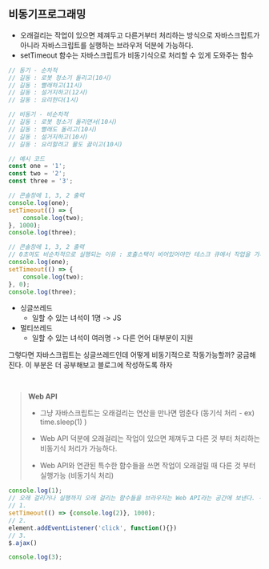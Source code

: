 ## 비동기프로그래밍

- 오래걸리는 작업이 있으면 제껴두고 다른거부터 처리하는 방식으로 자바스크립트가 아니라 자바스크립트를 실행하는 브라우저 덕분에 가능하다.
- setTimeout 함수는 자바스크립트가 비동기식으로 처리할 수 있게 도와주는 함수

```javascript
// 동기 - 순차적
// 길동 : 로봇 청소기 돌리고(10시)
// 길동 : 빨래하고(11시)
// 길동 : 설거지하고(12시)
// 길동 : 요리한다(1시)

// 비동기 - 비순차적
// 길동 : 로봇 청소기 돌리면서(10시)
// 길동 : 빨래도 돌리고(10시)
// 길동 : 설거지하고(10시)
// 길동 : 요리할려고 물도 끓이고(10시)

// 예시 코드
const one = '1';
const two = '2';
const three = '3';

// 콘솔창에 1, 3, 2 출력
console.log(one);
setTimeout(() => {
    console.log(two);
}, 1000);
console.log(three);

// 콘솔창에 1, 3, 2 출력
// 0초여도 비순차적으로 실행되는 이유 : 호출스택이 비어있어야만 테스크 큐에서 작업을 가져오기 때문에 비순차적으로 실행된다.
console.log(one);
setTimeout(() => {
    console.log(two);
}, 0);
console.log(three);
```

- 싱글쓰레드
  - 일할 수 있는 녀석이 1명 -> JS
- 멀티쓰레드
  - 일할 수 있는 녀석이 여러명 -> 다른 언어 대부분이 지원

그렇다면 자바스크립트는 싱글쓰레드인데 어떻게 비동기적으로 작동가능할까? 궁금해진다. 이 부분은 더 공부해보고 블로그에 작성하도록 하자

<br>

> **Web API**
>
> - 그냥 자바스크립트는 오래걸리는 연산을 만나면 멈춘다 (동기식 처리 - ex) time.sleep(1) )
>
> - Web API 덕분에 오래걸리는 작업이 있으면 제껴두고 다른 것 부터 처리하는 비동기식 처리가 가능하다.
> - Web API와 연관된 특수한 함수들을 쓰면 작업이 오래걸릴 때 다른 것 부터 실행가능 (비동기식 처리)

```javascript
console.log(1);
// 오래 걸리거나 실행까지 오래 걸리는 함수들을 브라우저는 Web API라는 공간에 보낸다. -> 해결되길 기다린다 -> 다시 이 자리로 가져온다.
// 1.
setTimeout(() => {console.log(2)}, 1000);
// 2.
element.addEventListener('click', function(){})
// 3.
$.ajax()

console.log(3);
```

